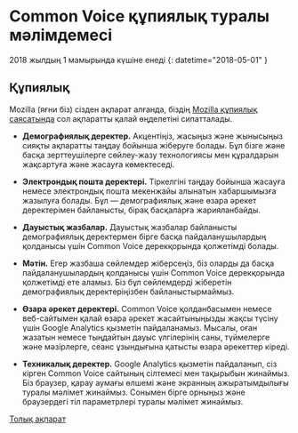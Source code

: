 # Common Voice құпиялық туралы мәлімдемесі 

2018 жылдың 1 мамырында күшіне енеді 
{: datetime="2018-05-01" }

## Құпиялық

Mozilla (яғни біз) сізден ақпарат алғанда, біздің [Mozilla құпиялық саясатында](https://www.mozilla.org/privacy) сол ақпаратты қалай өңделетіні сипатталады.

* **Демографиялық деректер.** Акцентіңіз, жасыңыз және жынысыңыз сияқты ақпаратты таңдау бойынша жіберуге болады. Бұл бізге және басқа зерттеушілерге сөйлеу-жазу технологиясы мен құралдарын жақсартуға және жасауға көмектеседі.

* **Электрондық пошта деректері.** Тіркелгіні таңдау бойынша жасауға немесе электрондық пошта мекенжайы алынатын хабаршымызға жазылуға болады. Бұл — демографиялық және өзара әрекет деректерімен байланысты, бірақ басқаларға жарияланбайды.

* **Дауыстық жазбалар.** Дауыстық жазбалар байланысты демографиялық деректермен бірге басқа пайдаланушылардың қолданысы үшін Common Voice дерекқорында қолжетімді болады.

* **Мәтін.** Егер жазбаша сөйлемдер жіберсеңіз, біз оларды да басқа пайдаланушылардың қолданысы үшін Common Voice дерекқорында қолжетімді ете аламыз. Біз бұл сөйлемдерді жіберетін демографиялық деректеріңізбен байланыстырмаймыз. 

* **Өзара әрекет деректері.** Common Voice қолданбасымен немесе веб-сайтымен қалай өзара әрекет жасайтыныңызды жақсы түсіну үшін Google Analytics қызметін пайдаланамыз. Мысалы, оған жазатын немесе тыңдайтын дауыс үлгілерінің саны, түймелерге және мәзірлерге, сеанс ұзындығына қатысты өзара әрекеттер кіреді.

* **Техникалық деректер.** Google Analytics қызметін пайдаланып, сіз кірген Common Voice сайтының сілтемесі мен тақырыбын жинаймыз. Біз браузер, қарау аумағы өлшемі және экранның ажыратымдылығы туралы мәлімет жинаймыз. Сонымен бірге орныңыз және браузердегі тіл параметрлері туралы мәлімет жинаймыз.

[Толық ақпарат](https://github.com/mozilla/voice-web/blob/master/docs/data_dictionary.md)
